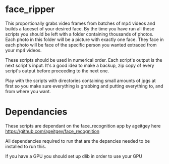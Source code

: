# face_ripper
This proportionally grabs video frames from batches of mp4 videos and builds a faceset of your desired face.
By the time you have run all these scripts you should be left with a folder containing thousands of photos.
Each photo in this folder will be a picture with exactly one face.
They face in each photo will be face of the specific person you wanted extraced from your mp4 videos.

These scripts should be used in numerical order.
Each script's output is the next script's input.
It's a good idea to make a backup, zip copy of every script's output before proceeding to the next one.

Play with the scripts with directories containing small amounts of jpgs at first so you make sure everything
is grabbing and putting everything to, and from where you want.

# Dependancies
These scripts are dependant on the face_recognition app by ageitgey here https://github.com/ageitgey/face_recognition

All dependancies required to run that are the depancies needed to be installed to run this.

If you have a GPU you should set up dlib in order to use your GPU
